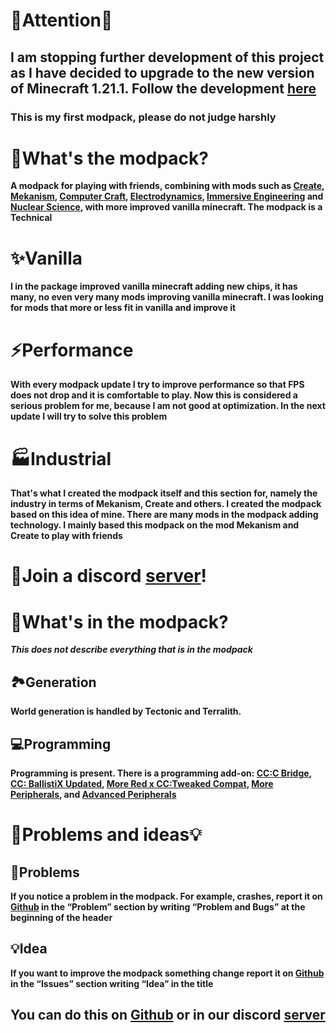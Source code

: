 # 🚨Attention🚨
## **I am stopping further development of this project as I have decided to upgrade to the new version of Minecraft 1.21.1. Follow the development [here](https://discord.gg/CDRrU3kK7p)**

### This is my first modpack, please do not judge harshly

# 🌋What's the modpack?
**A modpack for playing with friends, combining with mods such as 
[Create](https://modrinth.com/mod/create), 
[Mekanism](https://modrinth.com/mod/mekanism), 
[Computer Craft](https://modrinth.com/mod/cc-tweaked), 
[Electrodynamics](https://modrinth.com/mod/electrodynamics), 
[Immersive Engineering](https://modrinth.com/mod/immersiveengineering/versions) and 
[Nuclear Science](https://modrinth.com/mod/nuclear-science), 
with more improved vanilla minecraft. The modpack is a Technical**

# ✨Vanilla
**I in the package improved vanilla minecraft adding new chips, it has many, no even very many mods improving vanilla minecraft. I was looking for mods that more or less fit in vanilla and improve it**

# ⚡Performance
**With every modpack update I try to improve performance so that FPS does not drop and it is comfortable to play. Now this is considered a serious problem for me, because I am not good at optimization. In the next update I will try to solve this problem**

# 🏭Industrial
**That's what I created the modpack itself and this section for, namely the industry in terms of Mekanism, Create and others. I created the modpack based on this idea of mine. There are many mods in the modpack adding technology. I mainly based this modpack on the mod Mekanism and Create to play with friends**

# 💬Join a discord [server](https://discord.gg/CDRrU3kK7p)!

# 🤔What's in the modpack?
**_This does not describe everything that is in the modpack_**
## 🏞️Generation
**World generation is handled by Tectonic and Terralith.**

## 💻Programming
**Programming is present. There is a programming add-on: 
[CC:C Bridge](https://modrinth.com/mod/cccbridge), 
[CC: BallistiX Updated](https://modrinth.com/mod/cc-ballistix-updated), 
[More Red x CC:Tweaked Compat](https://modrinth.com/mod/more-red-x-cc-tweaked-compat),
[More Peripherals](https://modrinth.com/mod/more-peripherals), and 
[Advanced Peripherals](https://modrinth.com/mod/advancedperipherals)**

# 🚨Problems and ideas💡

## 🚨Problems
**If you notice a problem in the modpack. For example, crashes, report it on [Github](https://github.com/DocktorWindows/Create-Vanilla-Technology) in the “Problem” section by writing “Problem and Bugs” at the beginning of the header**

## 💡Idea
**If you want to improve the modpack something change report it on [Github](https://github.com/DocktorWindows/Create-Vanilla-Technology) in the “Issues” section writing “Idea” in the title**

## You can do this on [Github](https://github.com/DocktorWindows/Create-Vanilla-Technology/issues) or in our discord [server](https://discord.gg/CDRrU3kK7p)
